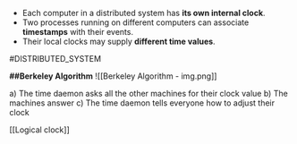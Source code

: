 - Each computer in a distributed system has **its own internal clock**.
- Two processes running on different computers can associate **timestamps** with their events.
- Their local clocks may supply **different time values**.

#DISTRIBUTED_SYSTEM 

**##Berkeley Algorithm**
![[Berkeley Algorithm - img.png]]

a) The time daemon asks all the other machines for their clock value
b) The machines answer
c) The time daemon tells everyone how to adjust their clock

[[Logical clock]]
